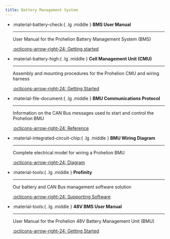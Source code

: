 ```yaml
---
title: Battery Management System
---
```


<div class="grid cards" markdown>

-   :material-battery-check:{ .lg .middle } __BMS User Manual__

    ---

    User Manual for the Prohelion Battery Management System (BMS)

    [:octicons-arrow-right-24: Getting started](Prohelion_BMS_D1000_Gen1/index.md)

-   :material-battery-high:{ .lg .middle } __Cell Management Unit (CMU)__

    ---

    Assembly and mounting procedures for the Prohelion CMU and wiring harness

    [:octicons-arrow-right-24: Getting Started](Prohelion_BMS_D1000_Gen1/Cell_Management_Unit/index.md)

-   :material-file-document:{ .lg .middle } __BMU Communications Protocol__

    ---

    Information on the CAN Bus messages used to start and control the Prohelion BMU

    [:octicons-arrow-right-24: Reference](Prohelion_BMS_D1000_Gen1/Communications_Protocol/index.md)

-   :material-integrated-circuit-chip:{ .lg .middle } __BMU Wiring Diagram__

    ---

    Complete electrical model for wiring a Prohelion BMU

    [:octicons-arrow-right-24: Diagram](Prohelion_BMS_D1000_Gen1/Wiring_Diagram/pdfs/PHLN67.018v1%20BMU%20Wiring%20Diagram.pdf)    

-   :material-tools:{ .lg .middle } __Profinity__

    ---

    Our battery and CAN Bus management software solution

    [:octicons-arrow-right-24: Supporting Software](../Profinity/Prohelion_Batteries.md)

-   :material-tools:{ .lg .middle } __48V BMS User Manual__

    ---

    User Manual for the Prohelion 48V Battery Management Unit (BMU)

    [:octicons-arrow-right-24: Getting Started](48V_BMU_User_Manual/index.md)

</div>
